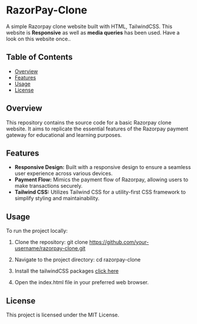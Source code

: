 # RazorPay-Clone
A simple Razorpay clone website built with HTML, TailwindCSS. This website is **Responsive** as well as **media queries** has been used.
Have a look on this website once.. 

## Table of Contents

- [Overview](#overview)
- [Features](#features)
- [Usage](#usage)
- [License](#license)

## Overview

This repository contains the source code for a basic Razorpay clone website. It aims to replicate the essential features of the Razorpay payment gateway for educational and learning purposes.

## Features

- **Responsive Design:** Built with a responsive design to ensure a seamless user experience across various devices.
- **Payment Flow:** Mimics the payment flow of Razorpay, allowing users to make transactions securely.
- **Tailwind CSS:** Utilizes Tailwind CSS for a utility-first CSS framework to simplify styling and maintainability.

## Usage

To run the project locally:

1. Clone the repository:
   git clone https://github.com/your-username/razorpay-clone.git

2. Navigate to the project directory:
  cd razorpay-clone

3. Install the tailwindCSS packages [click here](#https://tailwindcss.com/docs/installation/using-postcss)
   
5. Open the index.html file in your preferred web browser.

## License
This project is licensed under the MIT License.

